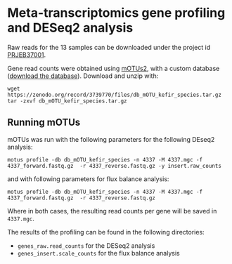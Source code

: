 # Meta-transcriptomics gene profiling and DESeq2 analysis

Raw reads for the 13 samples can be downloaded under the project id [PRJEB37001](https://www.ebi.ac.uk/ena/data/search?query=PRJEB37001).

Gene read counts were obtained using [mOTUs2](https://motu-tool.org/), with a
custom database ([download the database](https://zenodo.org/record/3739770#.XohIqW5S_UI)). Download and unzip with:
```
wget https://zenodo.org/record/3739770/files/db_mOTU_kefir_species.tar.gz
tar -zxvf db_mOTU_kefir_species.tar.gz
```

## Running mOTUs
mOTUs was run with the following parameters for the following DEseq2 analysis:
```
motus profile -db db_mOTU_kefir_species -n 4337 -M 4337.mgc -f 4337_forward.fastq.gz  -r 4337_reverse.fastq.gz -y insert.raw_counts
```

and with following parameters for flux balance analysis:
```
motus profile -db db_mOTU_kefir_species -n 4337 -M 4337.mgc -f 4337_forward.fastq.gz  -r 4337_reverse.fastq.gz
```

Where in both cases, the resulting read counts per gene will be saved in `4337.mgc`.

The results of the profiling can be found in the following directories:
- `genes_raw.read_counts` for the DESeq2 analysis
- `genes_insert.scale_counts` for the flux balance analysis
